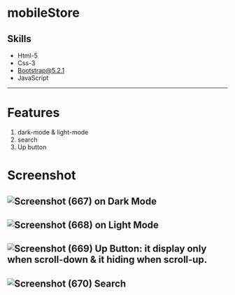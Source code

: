 # mobileStore
## Skills
* Html-5
* Css-3
* Bootstrap@5.2.1
* JavaScript
----
# Features
1. dark-mode & light-mode
1. search
1. Up button

# Screenshot
![Screenshot (667)](https://github.com/BolaSalah/mobileStore/assets/103209637/ed8f0909-9659-4ed1-a185-61c16fcbe96a)
on Dark Mode
--

![Screenshot (668)](https://github.com/BolaSalah/mobileStore/assets/103209637/559ccb22-2ce2-40a1-b94a-33b12b042e98)
on Light Mode
--

![Screenshot (669)](https://github.com/BolaSalah/mobileStore/assets/103209637/638d4a2b-c0a2-4379-b041-2dd8b283adbf)
Up Button: it display only when scroll-down & it hiding when scroll-up.
--

![Screenshot (670)](https://github.com/BolaSalah/mobileStore/assets/103209637/c974b3bc-90a0-4541-802d-71b4a6c2abc0)
Search 
--
